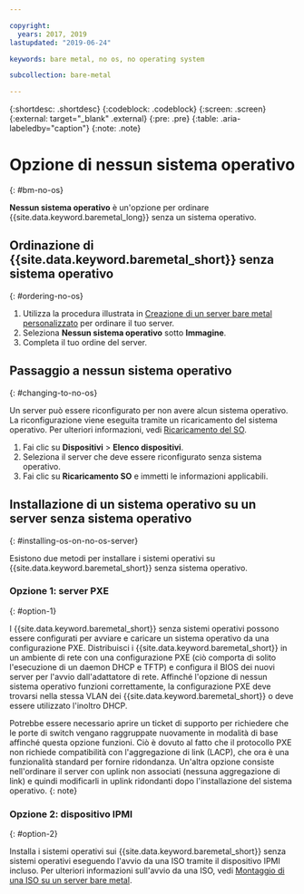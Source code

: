 ```yaml
---

copyright:
  years: 2017, 2019
lastupdated: "2019-06-24"

keywords: bare metal, no os, no operating system

subcollection: bare-metal

---
```


{:shortdesc: .shortdesc}
{:codeblock: .codeblock}
{:screen: .screen}
{:external: target="_blank" .external}
{:pre: .pre}
{:table: .aria-labeledby="caption"}
{:note: .note}

# Opzione di nessun sistema operativo
{: #bm-no-os}

**Nessun sistema operativo** è un'opzione per ordinare {{site.data.keyword.baremetal_long}} senza un sistema operativo.

## Ordinazione di {{site.data.keyword.baremetal_short}} senza sistema operativo
{: #ordering-no-os}

1. Utilizza la procedura illustrata in [Creazione di un server bare metal personalizzato](/docs/bare-metal?topic=bare-metal-ordering-baremetal-server) per ordinare il tuo server.
2. Seleziona **Nessun sistema operativo** sotto **Immagine**.
3. Completa il tuo ordine del server. 

## Passaggio a nessun sistema operativo
{: #changing-to-no-os}

Un server può essere riconfigurato per non avere alcun sistema operativo. La riconfigurazione viene eseguita tramite un ricaricamento del sistema operativo. Per ulteriori informazioni, vedi [Ricaricamento del SO](/docs/infrastructure/software?topic=software-reloading-the-os).

1. Fai clic su **Dispositivi** > **Elenco dispositivi**.
2. Seleziona il server che deve essere riconfigurato senza sistema operativo.
3. Fai clic su **Ricaricamento SO** e immetti le informazioni applicabili.

## Installazione di un sistema operativo su un server senza sistema operativo
{: #installing-os-on-no-os-server}

Esistono due metodi per installare i sistemi operativi su {{site.data.keyword.baremetal_short}} senza sistema operativo.

### Opzione 1: server PXE
{: #option-1}

I {{site.data.keyword.baremetal_short}} senza sistemi operativi possono essere configurati per avviare e caricare un sistema operativo da una configurazione PXE.<!--(see [Preboot_Execution_Environment](http://en.wikipedia.org/wiki/Preboot_Execution_Environment) for more information)--> Distribuisci i {{site.data.keyword.baremetal_short}} in un ambiente di rete con una configurazione PXE (ciò comporta di solito l'esecuzione di un daemon DHCP e TFTP) e configura il BIOS dei nuovi server per l'avvio dall'adattatore di rete. Affinché l'opzione di nessun sistema operativo funzioni correttamente, la configurazione PXE deve trovarsi nella stessa VLAN dei {{site.data.keyword.baremetal_short}} o deve essere utilizzato l'inoltro DHCP.

Potrebbe essere necessario aprire un ticket di supporto per richiedere che le porte di switch vengano raggruppate nuovamente in modalità di base affinché questa opzione funzioni. Ciò è dovuto al fatto che il protocollo PXE non richiede compatibilità con l'aggregazione di link (LACP), <!--see [Link Aggregation](http://en.wikipedia.org/wiki/Link_aggregation))--> che ora è una funzionalità standard per fornire ridondanza. Un'altra opzione consiste nell'ordinare il server con uplink non associati (nessuna aggregazione di link) e quindi modificarli in uplink ridondanti dopo l'installazione del sistema operativo.
{: note}

### Opzione 2: dispositivo IPMI
{: #option-2}

Installa i sistemi operativi sui {{site.data.keyword.baremetal_short}} senza sistemi operativi eseguendo l'avvio da una ISO tramite il dispositivo IPMI incluso. Per ulteriori informazioni sull'avvio da una ISO, vedi [Montaggio di una ISO su un server bare metal](/docs/bare-metal?topic=bare-metal-mounting-an-iso-on-a-bare-metal-server).

